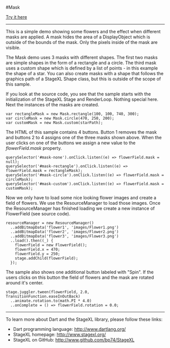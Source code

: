#Mask

[Try it here](http://www.stagexl.org/samples/mask/ "StageXL Mask Sample")

---

This is a simple demo showing some flowers and the effect when different masks are applied. A mask hides the area of a DisplayObject which is outside of the bounds of the mask. Only the pixels inside of the mask are visible.

The Mask demo uses 3 masks with different shapes. The first two masks are simple shapes in the form of a rectangle and a circle. The third mask uses a custom shape which is defined by a list of points - in this example the shape of a star. You can also create masks with a shape that follows the graphics path of a StageXL Shape class, but this is outside of the scope of this sample.

If you look at the source code, you see that the sample starts with the initialization of the StageXL Stage and RenderLoop. Nothing special here. Next the instances of the masks are created. 

    var rectangleMask = new Mask.rectangle(100, 100, 740, 300);
    var circleMask = new Mask.circle(470, 250, 200);
    var customMask = new Mask.custom(starPath);

The HTML of this sample contains 4 buttons. Button 1 removes the mask and buttons 2 to 4 assigns one of the three masks shown above. When the user clicks on one of the buttons we assign a new value to the *flowerField.mask* property. 

    querySelector('#mask-none').onClick.listen((e) => flowerField.mask = null);
  	querySelector('#mask-rectangle').onClick.listen((e) => flowerField.mask = rectangleMask);
	querySelector('#mask-circle').onClick.listen((e) => flowerField.mask = circleMask);
  	querySelector('#mask-custom').onClick.listen((e) => flowerField.mask = customMask);
 
Now we only have to load some nice looking flower images and create a field of flowers. We use the ResourceManager to load those images. Once the ResourceManager has finished loading we create a new instance of FlowerField (see source code).

    resourceManager = new ResourceManager()
      ..addBitmapData('flower1', 'images/Flower1.png')
      ..addBitmapData('flower2', 'images/Flower2.png')
      ..addBitmapData('flower3', 'images/Flower3.png')
      ..load().then((_) {
        flowerField = new FlowerField();
        flowerField.x = 470;
        flowerField.y = 250;
        stage.addChild(flowerField);
      });

The sample also shows one additional button labeled with "Spin". If the users clicks on this button the field of flowers and the mask are rotated around it's center.   

    stage.juggler.tween(flowerField, 2.0, TransitionFunction.easeInOutBack)
      ..animate.rotation.to(math.PI * 4.0)
      ..onComplete = () => flowerField.rotation = 0.0; 

---

To learn more about Dart and the StageXL library, please follow these links: 

* Dart programming language: <http://www.dartlang.org/>
* StageXL homepage: <http://www.stagexl.org/>
* StageXL on GitHub: <http://www.github.com/bp74/StageXL>

